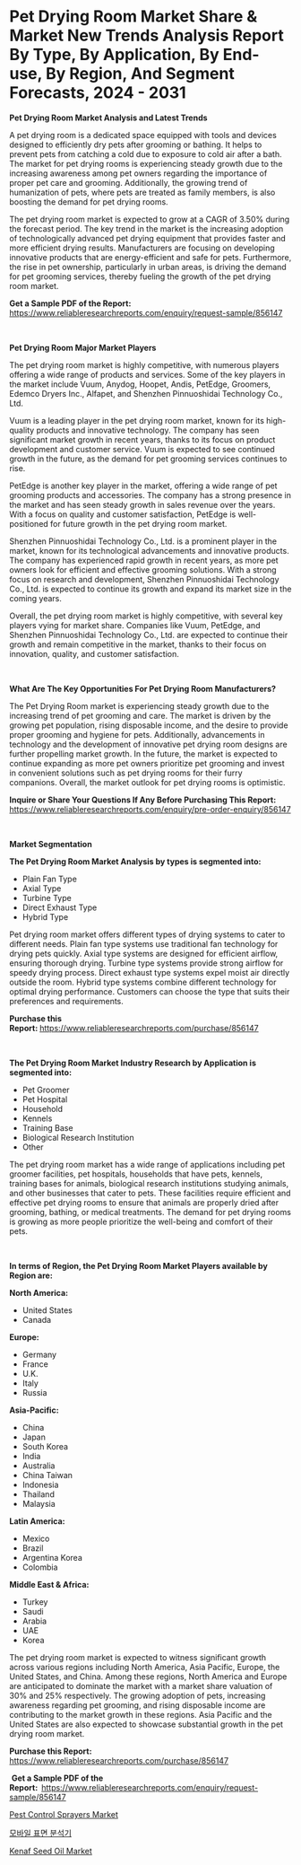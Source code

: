 <p><h1>Pet Drying Room Market Share & Market New Trends Analysis Report By Type, By Application, By End-use, By Region, And Segment Forecasts, 2024 - 2031</h1></p><p><strong>Pet Drying Room Market Analysis and Latest Trends</strong></p>
<p><p>A pet drying room is a dedicated space equipped with tools and devices designed to efficiently dry pets after grooming or bathing. It helps to prevent pets from catching a cold due to exposure to cold air after a bath. The market for pet drying rooms is experiencing steady growth due to the increasing awareness among pet owners regarding the importance of proper pet care and grooming. Additionally, the growing trend of humanization of pets, where pets are treated as family members, is also boosting the demand for pet drying rooms.</p><p>The pet drying room market is expected to grow at a CAGR of 3.50% during the forecast period. The key trend in the market is the increasing adoption of technologically advanced pet drying equipment that provides faster and more efficient drying results. Manufacturers are focusing on developing innovative products that are energy-efficient and safe for pets. Furthermore, the rise in pet ownership, particularly in urban areas, is driving the demand for pet grooming services, thereby fueling the growth of the pet drying room market.</p></p>
<p><strong>Get a Sample PDF of the Report:&nbsp;</strong> <a href="https://www.reliableresearchreports.com/enquiry/request-sample/856147">https://www.reliableresearchreports.com/enquiry/request-sample/856147</a></p>
<p>&nbsp;</p>
<p><strong>Pet Drying Room Major Market Players</strong></p>
<p><p>The pet drying room market is highly competitive, with numerous players offering a wide range of products and services. Some of the key players in the market include Vuum, Anydog, Hoopet, Andis, PetEdge, Groomers, Edemco Dryers Inc., Alfapet, and Shenzhen Pinnuoshidai Technology Co., Ltd.</p><p>Vuum is a leading player in the pet drying room market, known for its high-quality products and innovative technology. The company has seen significant market growth in recent years, thanks to its focus on product development and customer service. Vuum is expected to see continued growth in the future, as the demand for pet grooming services continues to rise.</p><p>PetEdge is another key player in the market, offering a wide range of pet grooming products and accessories. The company has a strong presence in the market and has seen steady growth in sales revenue over the years. With a focus on quality and customer satisfaction, PetEdge is well-positioned for future growth in the pet drying room market.</p><p>Shenzhen Pinnuoshidai Technology Co., Ltd. is a prominent player in the market, known for its technological advancements and innovative products. The company has experienced rapid growth in recent years, as more pet owners look for efficient and effective grooming solutions. With a strong focus on research and development, Shenzhen Pinnuoshidai Technology Co., Ltd. is expected to continue its growth and expand its market size in the coming years.</p><p>Overall, the pet drying room market is highly competitive, with several key players vying for market share. Companies like Vuum, PetEdge, and Shenzhen Pinnuoshidai Technology Co., Ltd. are expected to continue their growth and remain competitive in the market, thanks to their focus on innovation, quality, and customer satisfaction.</p></p>
<p>&nbsp;</p>
<p><strong>What Are The Key Opportunities For Pet Drying Room Manufacturers?</strong></p>
<p><p>The Pet Drying Room market is experiencing steady growth due to the increasing trend of pet grooming and care. The market is driven by the growing pet population, rising disposable income, and the desire to provide proper grooming and hygiene for pets. Additionally, advancements in technology and the development of innovative pet drying room designs are further propelling market growth. In the future, the market is expected to continue expanding as more pet owners prioritize pet grooming and invest in convenient solutions such as pet drying rooms for their furry companions. Overall, the market outlook for pet drying rooms is optimistic.</p></p>
<p><strong>Inquire or Share Your Questions If Any Before Purchasing This Report:</strong> <a href="https://www.reliableresearchreports.com/enquiry/pre-order-enquiry/856147">https://www.reliableresearchreports.com/enquiry/pre-order-enquiry/856147</a></p>
<p>&nbsp;</p>
<p><strong>Market Segmentation</strong></p>
<p><strong>The Pet Drying Room Market Analysis by types is segmented into:</strong></p>
<p><ul><li>Plain Fan Type</li><li>Axial Type</li><li>Turbine Type</li><li>Direct Exhaust Type</li><li>Hybrid Type</li></ul></p>
<p><p>Pet drying room market offers different types of drying systems to cater to different needs. Plain fan type systems use traditional fan technology for drying pets quickly. Axial type systems are designed for efficient airflow, ensuring thorough drying. Turbine type systems provide strong airflow for speedy drying process. Direct exhaust type systems expel moist air directly outside the room. Hybrid type systems combine different technology for optimal drying performance. Customers can choose the type that suits their preferences and requirements.</p></p>
<p><strong>Purchase this Report:&nbsp;</strong><a href="https://www.reliableresearchreports.com/purchase/856147">https://www.reliableresearchreports.com/purchase/856147</a></p>
<p>&nbsp;</p>
<p><strong>The Pet Drying Room Market Industry Research by Application is segmented into:</strong></p>
<p><ul><li>Pet Groomer</li><li>Pet Hospital</li><li>Household</li><li>Kennels</li><li>Training Base</li><li>Biological Research Institution</li><li>Other</li></ul></p>
<p><p>The pet drying room market has a wide range of applications including pet groomer facilities, pet hospitals, households that have pets, kennels, training bases for animals, biological research institutions studying animals, and other businesses that cater to pets. These facilities require efficient and effective pet drying rooms to ensure that animals are properly dried after grooming, bathing, or medical treatments. The demand for pet drying rooms is growing as more people prioritize the well-being and comfort of their pets.</p></p>
<p>&nbsp;</p>
<p><strong>In terms of Region, the Pet Drying Room Market Players available by Region are:</strong></p>
<p>
    <p> <strong> North America: </strong>
        <ul>
            <li>United States</li>
            <li>Canada</li>
        </ul>
        </p> 
    <p> <strong> Europe: </strong>
        <ul>
            <li>Germany</li>
            <li>France</li>
            <li>U.K.</li>
            <li>Italy</li>
            <li>Russia</li>
        </ul>
        </p> 
    <p> <strong> Asia-Pacific: </strong>
        <ul>
            <li>China</li>
            <li>Japan</li>
            <li>South Korea</li>
            <li>India</li>
            <li>Australia</li>
            <li>China Taiwan</li>
            <li>Indonesia</li>
            <li>Thailand</li>
            <li>Malaysia</li>
        </ul>
        </p> 
    <p> <strong> Latin America: </strong>
        <ul>
            <li>Mexico</li>
            <li>Brazil</li>
            <li>Argentina Korea</li>
            <li>Colombia</li>
        </ul>
        </p> 
    <p> <strong> Middle East & Africa: </strong>
        <ul>
            <li>Turkey</li>
            <li>Saudi</li>
            <li>Arabia</li>
            <li>UAE</li>
            <li>Korea</li>
        </ul>
    </p>
    </p>
<p><p>The pet drying room market is expected to witness significant growth across various regions including North America, Asia Pacific, Europe, the United States, and China. Among these regions, North America and Europe are anticipated to dominate the market with a market share valuation of 30% and 25% respectively. The growing adoption of pets, increasing awareness regarding pet grooming, and rising disposable income are contributing to the market growth in these regions. Asia Pacific and the United States are also expected to showcase substantial growth in the pet drying room market.</p></p>
<p><strong>Purchase this Report: </strong><a href="https://www.reliableresearchreports.com/purchase/856147">https://www.reliableresearchreports.com/purchase/856147</a></p>
<p>&nbsp;<strong>Get a Sample PDF of the Report:&nbsp;&nbsp;</strong><a href="https://www.reliableresearchreports.com/enquiry/request-sample/856147">https://www.reliableresearchreports.com/enquiry/request-sample/856147</a></p>
<p><strong></strong></p>
<p><p><a href="https://github.com/nancykennedykellievqfqt2/Market-Research-Report-List-1/blob/main/pest-control-sprayers-market.md">Pest Control Sprayers Market</a></p><p><a href="https://github.com/jntpkh496620/Market-Research-Report-List-1/blob/main/67910762374.md">모바일 표면 분석기</a></p><p><a href="https://noble-drawer-34c.notion.site/Kenaf-Seed-Oil-Market-Research-Report-Provides-thorough-Industry-Overview-which-offers-an-In-Depth--d23037feeb4e46e3a6f7802cbc80b28b">Kenaf Seed Oil Market</a></p></p>